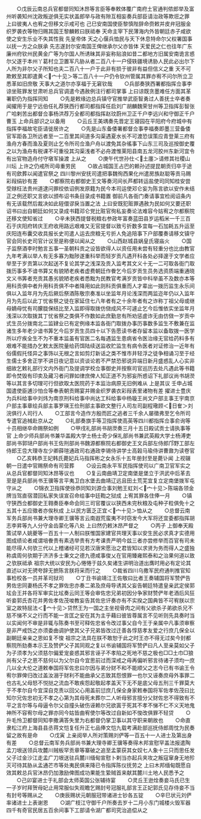 <!-- { "loadSidebar": true } -->
　　○戊辰云南总兵官都督同知沐昂等言臣等奉敕体覆广南府土官通判侬郎举及富州听袭知州沈政叛逆俱无实状盖郎举与政有隙互相妄奏兵部臣请治政等欺诳之罪  上曰彼夷人也宥之但移文示戒可也  己巳安南国使臣黎慎陛辞命赍敕并皮弁冠服金织罗袭衣等物归赐其国王黎麟敕曰朕祗奉  天命主宰下民薄海内外皆朝廷赤子咸欲使之安生乐业不失其性我  先皇帝体  天之心偃兵恤民与天下休息特命尔父权署国事以抚一方之众朕承  先志遂封尔安南国王俾继承尔父亦皆体  天爱民之仁也往年广东廉州府钦州民黄金广等为尔国人所诱昧其非妄称贴浪如昔二都地方旧属安南诡言惑尔父遂于本州丫葛村立卫置军凡胁从者二百八十一户侵轶疆境诱胁人民此必出尔下人所为非尔父子所知也夫二百八十一户于此非有损于彼非有益但信义之重  天不可欺敕至其即遣黄＜宀十见＞等二百八十一户仍令钦州管属其罪亦宥不问尔所立卫悉革如旧庶敬  天事大之道尔亦享福于无窘钦哉
　　○兵部奏狭西署都指挥佥事李谅坐赃罪发甘肃听总兵官调遣今遇赦例注行都司掌事  上曰谅既贪墨难任方面其革署职仍为指挥同知
　　○先是敕缘边总兵镇守官推举武臣智勇过人善抚士卒者奏闻擢用于是宁远伯任礼荐狭西行都司都指挥任启刘广胡麟魏荣甘州等卫指挥彭智张广哈剌苦出都督佥事杨洪荐万全都司都指挥赵玟蔚州卫正千户李远兴和守御正千户曹玉  上命兵部识之以备用
　　○云丘王美堣奏先晋定王寝园在平阳府今府城中有指挥李福故宅臣请徙居许之
　　○先是山东备倭署都督佥事李福奏即墨三营备倭官军距各卫所远者至一二百里其间道多沟渠遇夏水长不可渡恐误策应青登莱三府有渔舟方春而渔及夏则止乞令所司佥渔户舟以渡免其杂徭事下山东三司及巡按御史覆之以为渔舟有税课不可重役其沟渠浅者不必舟渡惟莱阳县南五龙河胶州东新河宜令有出官物造舟付守墩军操渡  上从之
　　○庚午代世孙仕＜土廛＞请修其社稷山川坛  上许之仍戒所司毋重劳民
　　○故占城国王占巴的赖孙述提昆朝贡归卒于途有司歛葬以闻遣官祭之  四川黎州安抚司遣把事魏徇西果化州遣房族赵聪等贡马赐彩叚绢钞有差
　　○都察院右都御史王文等奏河间长芦都转运盐使司同知桂安尝受赇枉法贵州道逮问罪绞依诏例发原籍为民今本司运使邓仑妄为陈言欲以安作未结正之例还职又言欲以颁布诏书条目录成书籍置  御前凡各衙门奏请事宜检阅诏条内有无该载然后裁决如此轾儇谬戾当置之法  上曰安既犯赃罪遇赦为民如何又要还职诏书曰出自朝廷如何又录成书籍邓仑党比赃官徇私妄奏论法难容今姑宥之尔都察院还移文使知省过
　　○辛未狭西提督税粮右参政年富奏蓝田县岁运稻米一千三百石于庆阳府转庆王府收用路远艰难又无官提督以致亏折数多宜每一石加耗五升运至庆阳连布囊交收具报长史司遣人运去庶粮无亏折人免追陪事下户部覆奏请移文镇守官会同长史司官计议至是称便以闻从之
　　○山西赵城县娲皇氏寝庙火
　　○国子监祭酒李时勉言五事一圣朝科贡之设皆欲得人以资任用未尝有轻重分也比由教官九年考满以举人有无多寡为黜陟遂重科举而轻岁贡凡遇开科各处必择邃于文学者应举至于岁贡第以次起送不复论其学之浅深及贡入监考其文义十无一二可取各衙门取拨历事多不谙书算又有貌陋老疾者虚费朝廷作餋乞今后岁贡生员务选资质端重通晓文义书筭者充贡其愚劣貌陋老疾者悉黜为民教官考满岁贡皆中科举虽不及数亦本等用科贡俱中者升用科贡俱不中者降用如此则科贡俱重而人才辈出一拨历监生永乐间俱以入监年月为先后厥后祭酒陈敬宗奏准以坐监年月论浅深而两监迩年仍以入监年月为先后以此丁忧省祭之徒在家延住七八年者有之十余年者有之诈称丁祖父母或继母嫡母忧有司朦胧保结比至入监即得取拨仿傚成风不可遽止乞今后惟依实坐监年月浅深以次取拨其丁忧省祭之类俱不作数如此庶勤怠有所劝惩虗诈无由仿傚一岁贡中式生员分拨南北二监肄业已有定例缘本监各衙门取拨办事历事数多监生不敷兼在监诸生多年老少谙书筭乞今后岁贡生员四十以下告愿读书者存留本监以备取拨一医学所以疗疾全生不为不重本监虽有官医二名每遇监生患病省令医治缘无官给药料多有艰难不能措办乞敕太医院量给药饵陆续送监收贮监生有病令医者对证修治一近年有俗儒假托怪异之事饰以无根之言如剪灯新话之类不惟市井轻浮之徒争相诵习至于经生儒士多舍正学不讲日夜记意以资谈论若不严禁恐邪说异端日新月盛惑乱人心实非细故乞敕礼部行文内外衙门及提调学校佥事御史并按察司官巡历去处凡遇此等书籍即令焚毁有印卖及藏习者问罪如律庶俾人知正道不为邪妄所惑诏下礼部议尚书胡濙等以其言多切理可行但欲取太医院药于本监治病原无旧例难从  上是其议  壬申占城国遣使臣逋沙怕佥等奉表朝贡赐宴并赐金织罗袭衣彩叚表里诸物有差  擢进士豊庆为兵科给事中刘炜为南京刑科给事中尚达工科给事中杨璇王尚文户部主事王宇南京户部主事章绘兵部主事罗瑛王俭刑部主事欧文整行人司左司副程璥顾＜日隺＞刘浣俱行人司行人
　　○工部言今造作方殷而匠之逃者三千余人屡徵弗至乞令所司专遣官追械赴京从之
　　○礼部奏旗手等卫指挥使高英等四川都指挥佥事俞询等十员相继卒命赐祭如例
　　○甲戌礼部尚书胡濙奏三月十五日殿试贡士请执事等官  上命少师兵部尚书兼华盖殿大学士杨士奇少保礼部尚书兼武英殿大学士杨溥吏部尚书郭琎户部尚书王佐刑部尚书魏源都察院右都御史王文兵部左侍郎邝野工部左侍郎王卺大理寺左少卿薛瑄通政司右通政李锡侍讲学士高榖马瑜侍讲曹鼐为读卷官
　　○乙亥韩恭王妃韩氏薨妃兵马指挥彬之女永乐十五年册封至是薨讣闻  上视辍朝一日遣中官赐祭命有司营葬
　　○设云南永平军民指挥使司以广南卫官军实之从总兵官都督同知沐昂等议也
　　○复云南曲靖卫定南堡是堡立于洪武中后革去至是是兵部尚书王骥等言平夷卫白水堡去曲靖辽远且田土荒芜宜复立定南堡拨军屯守从之
　　○锦衣卫指挥使徐恭同知刘源佥事刘勉王虹刘＜宀十见＞陈端各领金牌当驾直宿潜回私家失误宣召命给事中廷鞫之狱成  上宥其罪各住俸一月
　　○镇守狭西佥都御史王翱奏臣奉命会同三司官覆议以狭西未完秋粮及屯种子粒俱免十之五其十五应徵者亦俟秋成  上以民方匮乏正宜＜宀十见＞恤从之
　　○总督云南军务兵部尚书兼大理寺卿王骥等言云南遐荒蛮夷不时窃发今大军将还宜委都指挥胡志李昇等九人分守金齿蒙化等八处  上曰然仍敕沐昂严督之
　　○丙子  上御奉天殿策试举人姚夔等一百五十一人制曰朕惟国家建官共理天事以安生民必求真才实德用图成绩论者咸谓培餋贵有素选举贵有方考课贵严明今兹三者亦尝修举而百官有司未能尽得人何欤三代以上稽诸经可见若汉唐宋愿治之君皆知以求贤为务而得人之盛独称虞周何欤期于济济多士秉文之德九德咸事俊乂在官用臻雍熙泰和之治果何道以致之欤朕祗承  祖宗大统以安民为心惓惓于兹久矣诸生讲明治道出膺时用必有定论其直述以对无骋夸辞无摭陈言朕将采而行之
　　○裁省四川乌撒军民府通判推官知事检校各一员并革司狱司
　　○丁丑书谕靖江王佐敬曰比者王奏辅国将军赞俨告男佐忠同妻杨氏不孝之罪佐忠亦奏二弟及庶母导诱其父妄告朝廷特遣皇亲武定侯郭玹会王并各将军审实比玹奏云同王等会审佐忠兄弟初因分争家财赞俨年老酒后风狂听妾郭氏杏花并男佐孝佐茂唆教妄告其佐忠讦奏亦有不实揆之国典皆不可宥朕以宗室之故特屈法＜宀十见＞贷然王为一国之主坐视骨肉之间有父欲杀子弟欲杀兄不慈不悌不义之行而不能一言匡之安在其为主乎藉曰彼皆尊属言不见听则先具奏时当以实闻何不审是非辄与陈奏书至可释佐忠省令改过事父自今王于亲属中凡事须审察是非严戒饬之亦须委曲调护使其父子兄弟皆改过迁善各惇慈孝友爱之行庶几保全以副朝廷亲亲之恩如复不悛  祖宗之法具在朕不敢恕于此之时王亦不得无过矣今封都察院所劾奏本示王及赞俨父子其同观之复以书谕辅国将军赞俨曰凡人至亲莫如父子为子须孝为父须慈尔偏爱宠妾惑其邪言诬子不孝陷之死地不慈之极也□□土巾□狼尚有父子之恩不慈何以为父尔自今宜思前过而深戒之毋再偏听邪言待诸子须均一庶几以全大伦之道敕奉国将军佐忠曰尔因与弟分财不和不能顺父之志今已有书谕王令宥尔罪俾归改过盖汝溺于财利不能曲承父志致其怨恨罪一也尔又诬奏庶母外事罪二也古礼父母怒不悦挞之流血不敢疾怨起敬起孝盖天下无不是底父母五刑三千罪莫大于不孝尔自今宜深自克责以回父心用盖前愆庶几保全身家敕奉国将军佐孝佐茂曰比知尔兄佐忠初无不孝之心第为其母死未葬尔二人听母邪言擅分父财佐忠不得致有不平之言尔等与母逼令尔父自撞头破伤诬赖尔兄欲寘于死其不孝不悌不仁不义天地鬼神所不容宥尔母之罪亦同今姑皆曲宥使尔等改过自新如不悛改俱罪不轻贷
　　○升毛怜卫都督同知李撒满答失里为右都督仍掌卫事以其守职来朝故也
　　○命直隶松江府上海县县丞蒋文恺复任升正七品俸文恺九载考满赴部巡抚侍郎周忱为民奏留之故有是命
　　○戊寅  上亲阅举人所对策赐刘俨等一百五十一人进士及第出身有差
　　○总督云南军务兵部尚书兼大理寺卿王骥等奏得木邦宣慰罕盖法报遣陶孟刀垠送领兵攻麓川贼板罕贡章等寨破之追至孟蒙获其女奴七人象十三只而思任发父子过金沙江走孟广刀垠送驻兵麓川缅甸宣慰卜剌当亦起兵夹攻之叛寇窜身无地殄灭可待其胁从孟通芒市等处夷民俱来降已令指挥陈仪抚劳之  上曰木邦缅甸既愿自效其敕总兵官沐昂仍加激励俾图成功果能生絷贼首来献其麓川土地人民悉予之
　　○己卯宴进士于礼部会太师英国公张辅待宴
　　○灵丘王逊烇奏妾马氏已生一子岁时拜贺母妃止用常服似失观瞻乞赐封号冠服礼部言王正妃郭氏见存侍妾不当有封号等赐从之
　　○庚辰赐状元朝服冠带诸进士钞各五锭
　　○辛巳状元刘俨率诸进士上表谢恩
　　○湖广枝江守御千户所奏去岁十二月小东门城楼火毁军器四千有奇官民居五百余间事下工部请令湖广都司究治追偿从之
